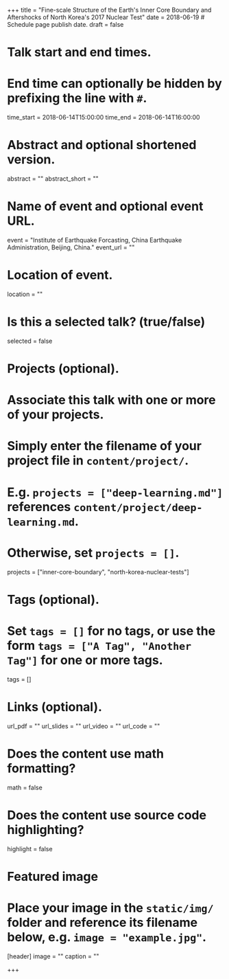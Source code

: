 +++
title = "Fine-scale Structure of the Earth's Inner Core Boundary and Aftershocks of North Korea's 2017 Nuclear Test"
date = 2018-06-19 # Schedule page publish date.
draft = false

# Talk start and end times.
#   End time can optionally be hidden by prefixing the line with `#`.
time_start = 2018-06-14T15:00:00
time_end = 2018-06-14T16:00:00

# Abstract and optional shortened version.
abstract = ""
abstract_short = ""

# Name of event and optional event URL.
event = "Institute of Earthquake Forcasting, China Earthquake Administration, Beijing, China."
event_url = ""

# Location of event.
location = ""

# Is this a selected talk? (true/false)
selected = false

# Projects (optional).
#   Associate this talk with one or more of your projects.
#   Simply enter the filename of your project file in `content/project/`.
#   E.g. `projects = ["deep-learning.md"]` references `content/project/deep-learning.md`.
#   Otherwise, set `projects = []`.
projects = ["inner-core-boundary", "north-korea-nuclear-tests"]

# Tags (optional).
#   Set `tags = []` for no tags, or use the form `tags = ["A Tag", "Another Tag"]` for one or more tags.
tags = []

# Links (optional).
url_pdf = ""
url_slides = ""
url_video = ""
url_code = ""

# Does the content use math formatting?
math = false

# Does the content use source code highlighting?
highlight = false

# Featured image
# Place your image in the `static/img/` folder and reference its filename below, e.g. `image = "example.jpg"`.
[header]
image = ""
caption = ""

+++
